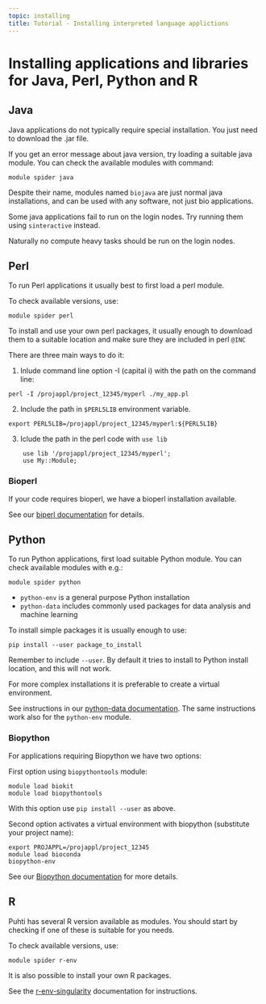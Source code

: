 ```yaml
---
topic: installing
title: Tutorial - Installing interpreted language applictions
---
```


# Installing applications and libraries for Java, Perl, Python and R 

## Java
Java applications do not typically require special installation. You just need
to download the .jar file.

If you get an error message about java version, try loading a suitable java 
module. You can check the available modules with command:
```text
module spider java
```

Despite their name, modules named `biojava` are just normal java installations,
and can be used with any software, not just bio applications.

Some java applications fail to run on the login nodes. Try running them using
`sinteractive` instead. 

Naturally no compute heavy tasks should be run on the login nodes.

## Perl

To run Perl applications it usually best to first load a perl module.

To check available versions, use:
```text
module spider perl
```
To install and use your own perl packages, it usually enough to download them
to a suitable location and make sure they are included in perl `@INC`

There are three main ways to do it:
1. Inlude command line option -I (capital i) with the path on the command line:
```text
perl -I /projappl/project_12345/myperl ./my_app.pl
```
2. Include the path in `$PERL5LIB` environment variable.
```text
export PERL5LIB=/projappl/project_12345/myperl:${PERL5LIB}
```
3. Iclude the path in the perl code with `use lib`
```text
    use lib '/projappl/project_12345/myperl';
    use My::Module;
```
### Bioperl
If your code requires bioperl, we have a bioperl installation available.

See our [biperl documentation](https://docs.csc.fi/apps/bioperl/) for details.

## Python

To run Python applications, first load suitable Python module. You can check 
available modules with e.g.:
```text
module spider python
```
- `python-env` is a general purpose Python installation
- `python-data` includes commonly used packages for data analysis and machine learning

To install simple packages it is usually enough to use:
```text
pip install --user package_to_install
```
Remember to include `--user`. By default it tries to install to Python install location,
and this will not work.

For more complex installations it is preferable to create a virtual environment. 

See instructions in our [python-data documentation](https://docs.csc.fi/apps/python-data/).
The same instructions work also for the `python-env` module.

### Biopython
For applications requiring Biopython we have two options:

First option using `biopythontools` module:
```text
module load biokit
module load biopythontools
```
With this option use `pip install --user` as above.

Second option activates a virtual environment with biopython (substitute your project name):
```text
export PROJAPPL=/projappl/project_12345
module load bioconda
biopython-env
```
See our [Biopython documentation](https://docs.csc.fi/apps/biopython/) for more details.

## R

Puhti has several R version available as modules. You should start by checking
if one of these is suitable for you needs. 

To check available versions, use:
```text
module spider r-env
```
It is also possible to install your own R packages.

See the [r-env-singularity](https://docs.csc.fi/apps/r-env-singularity/) 
documentation for instructions.

